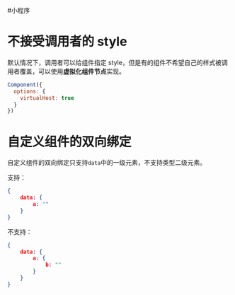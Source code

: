 #小程序
# 不接受调用者的 style

默认情况下，调用者可以给组件指定 style，但是有的组件不希望自己的样式被调用者覆盖，可以使用**虚拟化组件节点**实现。

```javascript
Component({
  options: {
    virtualHost: true
  }
})
```

# 自定义组件的双向绑定

自定义组件的双向绑定只支持`data`中的一级元素，不支持类型二级元素。

支持：

```json
{
	data: {
		a: ""
	}
}
```

不支持：

```json
{
	data: {
		a: {
			b: ""
		}
	}
}
```


